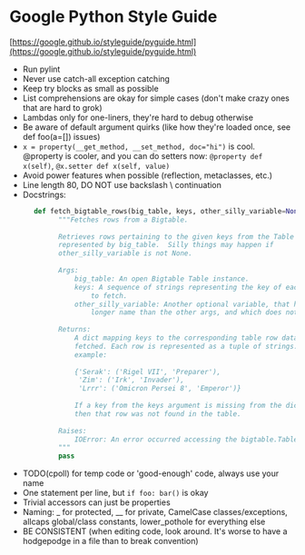 # Google Python Style Guide
[https://google.github.io/styleguide/pyguide.html](https://google.github.io/styleguide/pyguide.html)
- Run pylint
- Never use catch-all exception catching
- Keep try blocks as small as possible
- List comprehensions are okay for simple cases (don't make crazy ones that are hard to grok)
- Lambdas only for one-liners, they're hard to debug otherwise
- Be aware of default argument quirks (like how they're loaded once, see def foo(a=[]) issues)
- `x = property(__get_method, __set_method, doc="hi")` is cool. @property is cooler, and you can do setters now: `@property def x(self)`, `@x.setter def x(self, value)`
- Avoid power features when possible (reflection, metaclasses, etc.)
- Line length 80, DO NOT use backslash \ continuation
- Docstrings:
```python
      def fetch_bigtable_rows(big_table, keys, other_silly_variable=None):
            """Fetches rows from a Bigtable.
        
            Retrieves rows pertaining to the given keys from the Table instance
            represented by big_table.  Silly things may happen if
            other_silly_variable is not None.
        
            Args:
                big_table: An open Bigtable Table instance.
                keys: A sequence of strings representing the key of each table row
                    to fetch.
                other_silly_variable: Another optional variable, that has a much
                    longer name than the other args, and which does nothing.
        
            Returns:
                A dict mapping keys to the corresponding table row data
                fetched. Each row is represented as a tuple of strings. For
                example:
        
                {'Serak': ('Rigel VII', 'Preparer'),
                 'Zim': ('Irk', 'Invader'),
                 'Lrrr': ('Omicron Persei 8', 'Emperor')}
        
                If a key from the keys argument is missing from the dictionary,
                then that row was not found in the table.
        
            Raises:
                IOError: An error occurred accessing the bigtable.Table object.
            """
            pass
```
- TODO(cpoll) for temp code or 'good-enough' code, always use your name
- One statement per line, but `if foo: bar()` is okay
- Trivial accessors can just be properties
- Naming: _ for protected, __ for private, CamelCase classes/exceptions, allcaps global/class constants, lower_pothole for everything else
- BE CONSISTENT (when editing code, look around. It's worse to have a hodgepodge in a file than to break convention)

